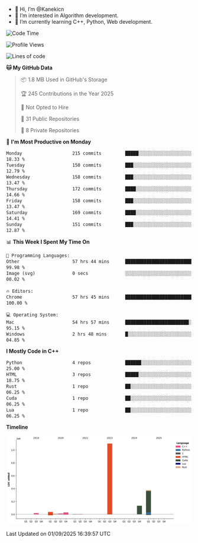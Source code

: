 - 👋 Hi, I’m @Kanekicn
- 👀 I’m interested in Algorithm development.
- 🌱 I’m currently learning C++, Python, Web development.

<!---
cotecsz/cotecsz is a ✨ special ✨ repository because its `README.md` (this file) appears on your GitHub profile.
You can click the Preview link to take a look at your changes.
--->

<!--START_SECTION:waka-->
![Code Time](http://img.shields.io/badge/Code%20Time-4%2C379%20hrs%2020%20mins-blue)

![Profile Views](http://img.shields.io/badge/Profile%20Views-0-blue)

![Lines of code](https://img.shields.io/badge/From%20Hello%20World%20I%27ve%20Written-1.7%20million%20lines%20of%20code-blue)

**🐱 My GitHub Data** 

> 📦 1.8 MB Used in GitHub's Storage 
 > 
> 🏆 245 Contributions in the Year 2025
 > 
> 🚫 Not Opted to Hire
 > 
> 📜 31 Public Repositories 
 > 
> 🔑 8 Private Repositories 
 > 
📅 **I'm Most Productive on Monday** 

```text
Monday                   215 commits         █████░░░░░░░░░░░░░░░░░░░░   18.33 % 
Tuesday                  150 commits         ███░░░░░░░░░░░░░░░░░░░░░░   12.79 % 
Wednesday                158 commits         ███░░░░░░░░░░░░░░░░░░░░░░   13.47 % 
Thursday                 172 commits         ████░░░░░░░░░░░░░░░░░░░░░   14.66 % 
Friday                   158 commits         ███░░░░░░░░░░░░░░░░░░░░░░   13.47 % 
Saturday                 169 commits         ████░░░░░░░░░░░░░░░░░░░░░   14.41 % 
Sunday                   151 commits         ███░░░░░░░░░░░░░░░░░░░░░░   12.87 % 
```


📊 **This Week I Spent My Time On** 

```text
💬 Programming Languages: 
Other                    57 hrs 44 mins      █████████████████████████   99.98 % 
Image (svg)              0 secs              ░░░░░░░░░░░░░░░░░░░░░░░░░   00.02 % 

🔥 Editors: 
Chrome                   57 hrs 45 mins      █████████████████████████   100.00 % 

💻 Operating System: 
Mac                      54 hrs 57 mins      ████████████████████████░   95.15 % 
Windows                  2 hrs 48 mins       █░░░░░░░░░░░░░░░░░░░░░░░░   04.85 % 
```

**I Mostly Code in C++** 

```text
Python                   4 repos             ██████░░░░░░░░░░░░░░░░░░░   25.00 % 
HTML                     3 repos             █████░░░░░░░░░░░░░░░░░░░░   18.75 % 
Rust                     1 repo              ██░░░░░░░░░░░░░░░░░░░░░░░   06.25 % 
Cuda                     1 repo              ██░░░░░░░░░░░░░░░░░░░░░░░   06.25 % 
Lua                      1 repo              ██░░░░░░░░░░░░░░░░░░░░░░░   06.25 % 
```



**Timeline**

![Lines of Code chart](https://raw.githubusercontent.com/Kanekicn/Kanekicn/master/assets/bar_graph.png)


 Last Updated on 01/09/2025 16:39:57 UTC
<!--END_SECTION:waka-->

